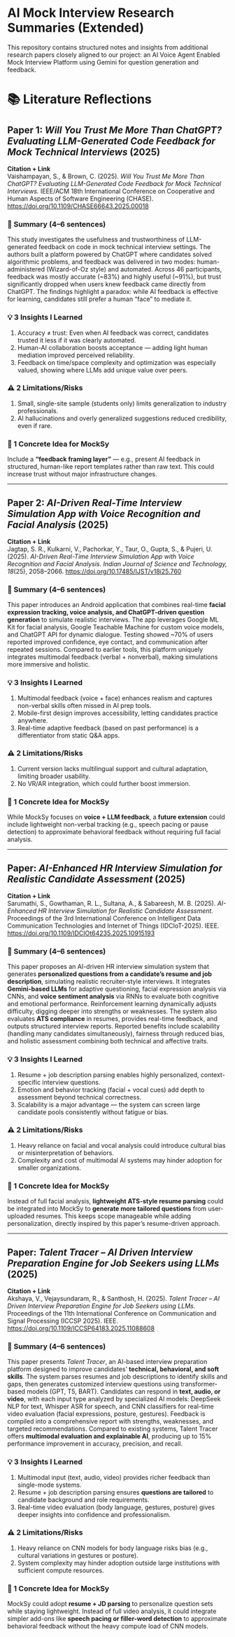 # AI Mock Interview Research Summaries (Extended)

This repository contains structured notes and insights from additional research papers closely aligned to our project: an AI Voice Agent Enabled Mock Interview Platform using Gemini for question generation and feedback.

# 📚 Literature Reflections

## Paper 1: *Will You Trust Me More Than ChatGPT? Evaluating LLM-Generated Code Feedback for Mock Technical Interviews* (2025)

**Citation + Link**  
Vaishampayan, S., & Brown, C. (2025). *Will You Trust Me More Than ChatGPT? Evaluating LLM-Generated Code Feedback for Mock Technical Interviews.* IEEE/ACM 18th International Conference on Cooperative and Human Aspects of Software Engineering (CHASE). https://doi.org/10.1109/CHASE66643.2025.00018  


### 📑 Summary (4–6 sentences)  
This study investigates the usefulness and trustworthiness of LLM-generated feedback on code in mock technical interview settings. The authors built a platform powered by ChatGPT where candidates solved algorithmic problems, and feedback was delivered in two modes: human-administered (Wizard-of-Oz style) and automated. Across 46 participants, feedback was mostly accurate (~83%) and highly useful (~91%), but trust significantly dropped when users knew feedback came directly from ChatGPT. The findings highlight a paradox: while AI feedback is effective for learning, candidates still prefer a human “face” to mediate it.  

### 💡 3 Insights I Learned  
1. Accuracy ≠ trust: Even when AI feedback was correct, candidates trusted it less if it was clearly automated.  
2. Human-AI collaboration boosts acceptance — adding light human mediation improved perceived reliability.  
3. Feedback on time/space complexity and optimization was especially valued, showing where LLMs add unique value over peers.  

### ⚠️ 2 Limitations/Risks  
1. Small, single-site sample (students only) limits generalization to industry professionals.  
2. AI hallucinations and overly generalized suggestions reduced credibility, even if rare.  

### 🎯 1 Concrete Idea for MockSy  
Include a **“feedback framing layer”** — e.g., present AI feedback in structured, human-like report templates rather than raw text. This could increase trust without major infrastructure changes.  

---

## Paper 2: *AI-Driven Real-Time Interview Simulation App with Voice Recognition and Facial Analysis* (2025)

**Citation + Link**  
Jagtap, S. R., Kulkarni, V., Pachorkar, Y., Taur, O., Gupta, S., & Pujeri, U. (2025). *AI-Driven Real-Time Interview Simulation App with Voice Recognition and Facial Analysis.* *Indian Journal of Science and Technology, 18*(25), 2058–2066. https://doi.org/10.17485/IJST/v18i25.760  


### 📑 Summary (4–6 sentences)  
This paper introduces an Android application that combines real-time **facial expression tracking, voice analysis, and ChatGPT-driven question generation** to simulate realistic interviews. The app leverages Google ML Kit for facial analysis, Google Teachable Machine for custom voice models, and ChatGPT API for dynamic dialogue. Testing showed ~70% of users reported improved confidence, eye contact, and communication after repeated sessions. Compared to earlier tools, this platform uniquely integrates multimodal feedback (verbal + nonverbal), making simulations more immersive and holistic.  

### 💡 3 Insights I Learned  
1. Multimodal feedback (voice + face) enhances realism and captures non-verbal skills often missed in AI prep tools.  
2. Mobile-first design improves accessibility, letting candidates practice anywhere.  
3. Real-time adaptive feedback (based on past performance) is a differentiator from static Q&A apps.  

### ⚠️ 2 Limitations/Risks  
1. Current version lacks multilingual support and cultural adaptation, limiting broader usability.  
2. No VR/AR integration, which could further boost immersion.  

### 🎯 1 Concrete Idea for MockSy  
While MockSy focuses on **voice + LLM feedback**, a **future extension** could include lightweight non-verbal tracking (e.g., speech pacing or pause detection) to approximate behavioral feedback without requiring full facial analysis.  

---
## Paper: *AI-Enhanced HR Interview Simulation for Realistic Candidate Assessment* (2025)

**Citation + Link**  
Sarumathi, S., Gowthaman, R. L., Sultana, A., & Sabareesh, M. B. (2025). *AI-Enhanced HR Interview Simulation for Realistic Candidate Assessment.* Proceedings of the 3rd International Conference on Intelligent Data Communication Technologies and Internet of Things (IDCIoT-2025). IEEE. https://doi.org/10.1109/IDCIOt64235.2025.10915193  


### 📑 Summary (4–6 sentences)  
This paper proposes an AI-driven HR interview simulation system that generates **personalized questions from a candidate’s resume and job description**, simulating realistic recruiter-style interviews. It integrates **Gemini-based LLMs** for adaptive questioning, facial expression analysis via CNNs, and **voice sentiment analysis** via RNNs to evaluate both cognitive and emotional performance. Reinforcement learning dynamically adjusts difficulty, digging deeper into strengths or weaknesses. The system also evaluates **ATS compliance** in resumes, provides real-time feedback, and outputs structured interview reports. Reported benefits include scalability (handling many candidates simultaneously), fairness through reduced bias, and holistic assessment combining both technical and affective traits.  


### 💡 3 Insights I Learned  
1. Resume + job description parsing enables highly personalized, context-specific interview questions.  
2. Emotion and behavior tracking (facial + vocal cues) add depth to assessment beyond technical correctness.  
3. Scalability is a major advantage — the system can screen large candidate pools consistently without fatigue or bias.  


### ⚠️ 2 Limitations/Risks  
1. Heavy reliance on facial and vocal analysis could introduce cultural bias or misinterpretation of behaviors.  
2. Complexity and cost of multimodal AI systems may hinder adoption for smaller organizations.  


### 🎯 1 Concrete Idea for MockSy  
Instead of full facial analysis, **lightweight ATS-style resume parsing** could be integrated into MockSy to **generate more tailored questions** from user-uploaded resumes. This keeps scope manageable while adding personalization, directly inspired by this paper’s resume-driven approach.  

---

## Paper: *Talent Tracer – AI Driven Interview Preparation Engine for Job Seekers using LLMs* (2025)

**Citation + Link**  
Akshaya, V., Vejaysundaram, R., & Santhosh, H. (2025). *Talent Tracer – AI Driven Interview Preparation Engine for Job Seekers using LLMs.* Proceedings of the 11th International Conference on Communication and Signal Processing (ICCSP 2025). IEEE. https://doi.org/10.1109/ICCSP64183.2025.11088608  


### 📑 Summary (4–6 sentences)  
This paper presents *Talent Tracer*, an AI-based interview preparation platform designed to improve candidates’ **technical, behavioral, and soft skills**. The system parses resumes and job descriptions to identify skills and gaps, then generates customized interview questions using transformer-based models (GPT, T5, BART). Candidates can respond in **text, audio, or video**, with each input type analyzed by specialized AI models: DeepSeek NLP for text, Whisper ASR for speech, and CNN classifiers for real-time video evaluation (facial expressions, posture, gestures). Feedback is compiled into a comprehensive report with strengths, weaknesses, and targeted recommendations. Compared to existing systems, Talent Tracer offers **multimodal evaluation and explainable AI**, producing up to 15% performance improvement in accuracy, precision, and recall.  


### 💡 3 Insights I Learned  
1. Multimodal input (text, audio, video) provides richer feedback than single-mode systems.  
2. Resume + job description parsing ensures **questions are tailored** to candidate background and role requirements.  
3. Real-time video evaluation (body language, gestures, posture) gives deeper insights into confidence and professionalism.  


### ⚠️ 2 Limitations/Risks  
1. Heavy reliance on CNN models for body language risks bias (e.g., cultural variations in gestures or posture).  
2. System complexity may hinder adoption outside large institutions with sufficient compute resources.  


### 🎯 1 Concrete Idea for MockSy  
MockSy could adopt **resume + JD parsing** to personalize question sets while staying lightweight. Instead of full video analysis, it could integrate simpler add-ons like **speech pacing or filler-word detection** to approximate behavioral feedback without the heavy compute load of CNN models.  


